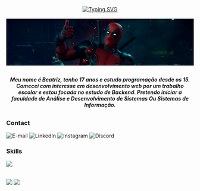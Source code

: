 <div align="center">
<a href="https://git.io/typing-svg">
<img src="https://readme-typing-svg.demolab.com?font=Fira+Code&weight=600&pause=1000&color=8E2939&width=435&lines=%E2%8B%86%EF%BD%A1Welcome+to+my+profile!!+%3A)+%E2%9C%A7%EF%BD%A1" alt="Typing SVG"/>
</a>
</div>
<br>
<img align="center" alt="" src="./.imgs/header.png">

##

<!--Sobre mim-->
<p align="center"><strong><i>Meu nome é Beatriz, tenho 17 anos e estudo programação desde os 15. Comecei com interesse em desenvolvimento web por um trabalho escolar e estou focada no estudo de Backend. Pretendo iniciar a faculdade de Análise e Desenvolvimento de Sistemas Ou Sistemas de Informação.</i></strong></p>

##

</div>

<img align="right" alt="" height="190px" src="./.imgs/mario2.gif">

<h3 align="left">Contact</h3>


![E-mail](https://img.shields.io/badge/Gmail-000?style=for-the-badge&logo=gmail&logoColor=691e19&color:FFF")
![LinkedIn](https://img.shields.io/badge/LinkedIn-000?style=for-the-badge&logo=linkedin&&logoColor=691e19&color:FFF")
![Instagram](https://img.shields.io/badge/Instagram-000?style=for-the-badge&logo=instagram&logoColor=691e19&color:FFF")
![Discord](https://img.shields.io/badge/Discord-000?style=for-the-badge&logo=discord&logoColor=691e19&color:FFF)

<h3 align="left" color="#8E2939">Skills</h3>
<div>
 <a href="https://skillicons.dev">
    <img src="https://skillicons.dev/icons?i=git,java,cs,mysql" />
  </a>
</div>

##

<img height="170em" src="https://github-readme-stats.vercel.app/api?username=anuraghazra&show_icons=true&theme=shadow_red">
<img height="180em" src="https://github-readme-stats.vercel.app/api/top-langs/?username=trizwz&langs_count=8&theme=shadow_red">
